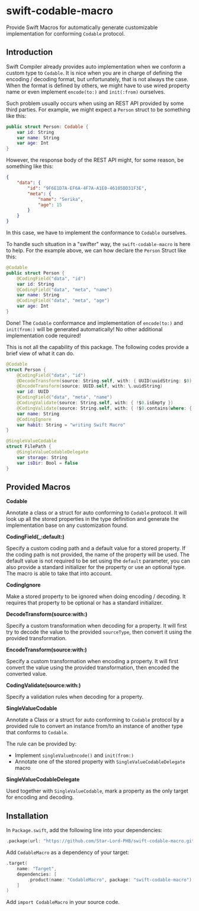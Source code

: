 # swift-codable-macro

Provide Swift Macros for automatically generate customizable implementation for conforming `Codable` protocol. 

## Introduction 

Swift Compiler already provides auto implementation when we conform a custom type to `Codable`. It is nice when you are in charge of defining the encoding / decoding format, but unfortunately, that is not always the case. When the format is defined by others, we might have to use wired property name or even implement `encode(to:)` and `init(:from)` ourselves. 

Such problem usually occurs when using an REST API provided by some third parties. For example, we might expect a `Person` struct to be something like this: 

```swift
public struct Person: Codable {
    var id: String
    var name: String 
    var age: Int
}
```

However, the response body of the REST API might, for some reason, be something like this: 

```json
{
    "data": {
        "id": "9F6E1D7A-EF6A-4F7A-A1E0-46105DD31F3E",
        "meta": {
            "name": "Serika",
            "age": 15
        }
    }
}
```

In this case, we have to implement the conformance to `Codable` ourselves. 

To handle such situation in a "swifter" way, the `swift-codable-macro` is here to help. For the example above, we can how declare the `Person` Struct like this: 

```swift
@Codable
public struct Person {
    @CodingField("data", "id")
    var id: String
    @CodingField("data", "meta", "name")
    var name: String 
    @CodingField("data", "meta", "age")
    var age: Int
}
```

Done! The `Codable` conformance and implementation of `encode(to:)` and `init(from:)` will be generated automatically! No other additional implementation code required! 

This is not all the capability of this package. The following codes provide a brief view of what it can do. 

```swift
@Codable
struct Person {
    @CodingField("data", "id")
    @DecodeTransform(source: String.self, with: { UUID(uuidString: $0)! })
    @EncodeTransform(source: UUID.self, with: \.uuidString)
    var id: UUID
    @CodingField("data", "meta", "name")
    @CodingValidate(source: String.self, with: { !$0.isEmpty })
    @CodingValidate(source: String.self, with: { !$0.contains(where: { $0.isNumber }) })
    var name: String 
    @CodingIgnore
	var habit: String = "writing Swift Macro"
}

@SingleValueCodable
struct FilePath {
    @SingleValueCodableDelegate
    var storage: String
    var isDir: Bool = false 
}
```



## Provided Macros

**Codable**

Annotate a class or a struct for auto conforming to `Codable` protocol. It will look up all the stored properties in the type definition and generate the implementation base on any customization found. 

**CodingField(_:default:)**

Specify a custom coding path and a default value for a stored property. If the coding path is not provided, the name of the property will be used. The default value is not required to be set using the `default` parameter, you can also provide a standard initializer for the property or use an optional type. The macro is able to take that into account. 

**CodingIgnore**

Make a stored property to be ignored when doing encoding / decoding. It requires that property to be optional or has a standard initializer. 

**DecodeTransform(source:with:)**

Specify a custom transformation when decoding for a property.  It will first try to decode the value to the provided `sourceType`, then convert it using the provided transformation. 

**EncodeTransform(source:with:)**

Specify a custom transformation when encoding a property. It will first convert the value using the provided transformation, then encoded the converted value. 

**CodingValidate(source:with:)**

Specify a validation rules when decoding for a property. 

**SingleValueCodable**

Annotate a Class or a struct for auto conforming to `Codable` protocol by a provided rule to convert an instance from/to an instance of another type that conforms to `Codable`. 

The rule can be provided by: 

* Implement `singleValueEncode()` and `init(from:)`
* Annotate one of the stored property with `SingleValueCodableDelegate` macro 

**SingleValueCodableDelegate**

Used together with `SingleValueCodable`, mark a property as the only target for encoding and decoding. 

## Installation 

In `Package.swift`, add the following line into your dependencies: 

```swift
.package(url: "https://github.com/Star-Lord-PHB/swift-codable-macro.git", from: "2.0.0")
```

Add `CodableMacro` as a dependency of your target:

```swift
.target(
    name: "Target", 
    dependencies: [
        .product(name: "CodableMacro", package: "swift-codable-macro"),
    ]
)
```

Add `import CodableMacro` in your source code. 